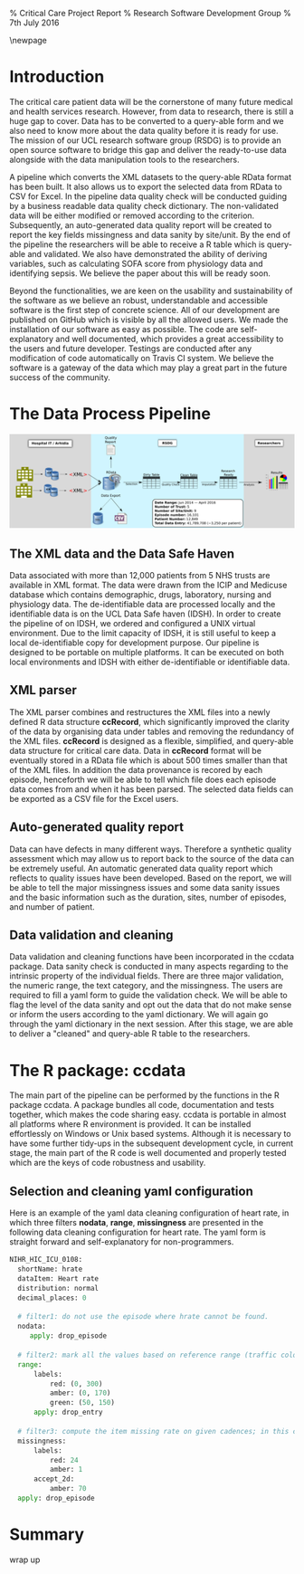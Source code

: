 % Critical Care Project Report
% Research Software Development Group
% 7th July 2016

\newpage
# Introduction
The critical care patient data will be the cornerstone of many future medical
and health services research. However, from data to research, there is still a
huge gap to cover. Data has to be converted to a query-able form and we also need to
know more about the data quality before it is ready for use. The mission of our
UCL research software group (RSDG) is to provide an open source software to
bridge this gap and deliver the ready-to-use data alongside with the data
manipulation tools to the researchers. 

A pipeline which converts the XML datasets to the query-able RData format has
been built. It also allows us to export the selected data from RData to CSV for
Excel. In the pipeline data quality check will be conducted guiding by a
business readable data quality check dictionary. The non-validated data will be
either modified or removed according to the criterion. Subsequently, an
auto-generated data quality report will be created to report the key fields
missingness and data sanity by site/unit. By the end of the pipeline the
researchers will be able to receive a R table which is query-able and
validated. We also have demonstrated the ability of deriving variables, such as
calculating SOFA score from physiology data and identifying sepsis. We believe
the paper about this will be ready soon. 

Beyond the functionalities, we are keen on the usability and sustainability of
the software as we believe an robust, understandable and accessible software is
the first step of concrete science.  All of our development are published on
GitHub which is visible by all the allowed users.  We made the installation of
our software as easy as possible. The code are self-explanatory and well
documented, which provides a great accessibility to the users and future
developer. Testings are conducted after any modification of code automatically
on Travis CI system. We believe the software is a gateway of the data which may
play a great part in the future success of the community.

# The Data Process Pipeline
![The Data Process Pipeline](pipeline.png)

## The XML data and the Data Safe Haven
Data associated with more than 12,000 patients from 5 NHS trusts are available
in XML format. The data were drawn from the ICIP and Medicuse database which
contains demographic, drugs, laboratory, nursing and physiology data. The
de-identifiable data are processed locally and the identifiable data is on the
UCL Data Safe haven (IDSH).  In order to create the pipeline of on IDSH, we
ordered and configured a UNIX virtual environment. Due to the limit capacity of
IDSH, it is still useful to keep a local de-identifiable copy for development
purpose. Our pipeline is designed to be portable on multiple platforms. It can be
executed on both local environments and IDSH with either de-identifiable or
identifiable data. 

## XML parser

The XML parser combines and restructures the XML files into a newly defined R
data structure __ccRecord__, which significantly improved the clarity of the
data by organising data under tables and removing the redundancy of the XML
files.  __ccRecord__ is designed as a flexible, simplified, and query-able data
structure for critical care data. Data in __ccRecord__ format will be eventually
stored in a RData file which is about 500 times smaller than that of the XML
files.  In addition the data provenance is recored by each episode, henceforth
we will be able to tell which file does each episode data comes from and when
it has been parsed. The selected data fields can be exported as a CSV file for
the Excel users. 

## Auto-generated quality report
Data can have defects in many different ways. Therefore a synthetic quality
assessment which may allow us to report back to the source of the data can be
extremely useful. An automatic generated data quality report which reflects to
quality issues have been developed. Based on the report, we will be able to
tell the major missingness issues and some data sanity issues and the basic
information such as the duration, sites, number of episodes, and number of
patient.

## Data validation and cleaning
Data validation and cleaning functions have been incorporated in the ccdata
package. Data sanity check is conducted in many aspects regarding to the
intrinsic property of the individual fields. There are three major validation,
the numeric range, the text category, and the missingness. The users are
required to fill a yaml form to guide the validation check. We
will be able to flag the level of the data sanity and opt out the data that do
not make sense or inform the users according to the yaml dictionary. We will
again go through the yaml dictionary in the next session. After this stage, 
we are able to deliver a "cleaned" and query-able R table to the researchers.


# The R package: ccdata
The main part of the pipeline can be performed by the functions in the R
package ccdata. A package bundles all code, documentation and tests together,
which makes the code sharing easy. ccdata is portable in almost all platforms
where R environment is provided. It can be installed effortlessly on Windows or
Unix based systems. Although it is necessary to have some further tidy-ups in
the subsequent development cycle, in current stage, the main part of the R code
is well documented and properly tested which are the keys of code robustness
and usability. 


## Selection and cleaning yaml configuration
Here is an example of the yaml data cleaning configuration of heart
rate, in which three filters __nodata__, __range__, __missingness__ are
presented in the following data cleaning configuration for heart rate. The yaml
form is straight forward and self-explanatory for non-programmers. 

```Python
NIHR_HIC_ICU_0108:
  shortName: hrate
  dataItem: Heart rate
  distribution: normal
  decimal_places: 0

  # filter1: do not use the episode where hrate cannot be found.
  nodata:     
     apply: drop_episode

  # filter2: mark all the values based on reference range (traffic colour) remove entries where the range check is not fullfilled.  
  range:  
      labels:
          red: (0, 300)
          amber: (0, 170) 
          green: (50, 150)
      apply: drop_entry

  # filter3: compute the item missing rate on given cadences; in this case, we compute the daily (red) and hourly (amber) missing rate, and only accpet episodes of which hourly missing rate (amber) is lower than 30%. 
  missingness: 
      labels:
          red: 24
          amber: 1
      accept_2d:
          amber: 70 
  apply: drop_episode 
```



# Summary
wrap up

